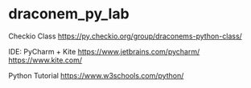 # draconem_py_lab

Checkio Class
https://py.checkio.org/group/draconems-python-class/

IDE: PyCharm + Kite
https://www.jetbrains.com/pycharm/
https://www.kite.com/

Python Tutorial
https://www.w3schools.com/python/